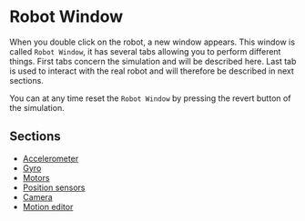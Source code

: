 # Robot Window

When you double click on the robot, a new window appears. This window is called
`Robot Window`, it has several tabs allowing you to perform different things.
First tabs concern the simulation and will be described here. Last tab is
used to interact with the real robot and will therefore be described in next
sections.

You can at any time reset the `Robot Window` by pressing the revert button of
the simulation.

## Sections
- [Accelerometer](accelerometer.md)
- [Gyro](gyroscope.md)
- [Motors](motors.md)
- [Position sensors](position-sensors.md)
- [Camera](camera.md)
- [Motion editor](motion-editor.md)
